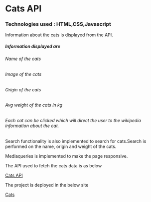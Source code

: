 # Cats API
### Technologies used : HTML,CSS,Javascript

Information about the cats is displayed from the API.

##### Information displayed are 
###### Name of the cats
###### Image of the cats
###### Origin of the cats
###### Avg weight of the cats in kg
###### Each cat can be clicked which will direct the user to the wikipedia information about the cat.

Search functionality is also implemented to search for cats.Search is performed on the name, origin and weight of the cats.

Mediaqueries is implemented to make the page responsive.

The API used to fetch the cats data is as below

[Cats API](https://api.thecatapi.com/v1/breeds)

The project is deployed in the below site

[Cats](https://silly-visvesvaraya-e7c03a.netlify.app/)
